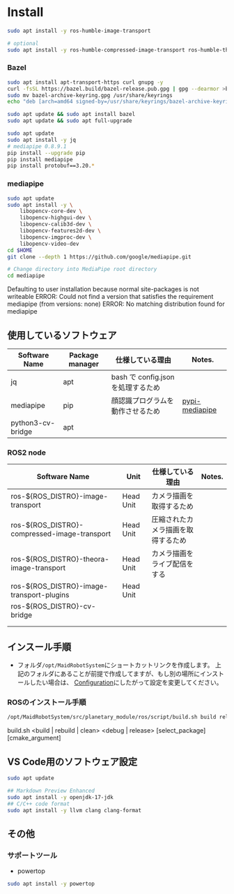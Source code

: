 # Install


```bash
sudo apt install -y ros-humble-image-transport

# optional
sudo apt install -y ros-humble-compressed-image-transport ros-humble-theora-image-transport  ros-humble-image-transport-plugins
```


### Bazel

```bash
sudo apt install apt-transport-https curl gnupg -y
curl -fsSL https://bazel.build/bazel-release.pub.gpg | gpg --dearmor >bazel-archive-keyring.gpg
sudo mv bazel-archive-keyring.gpg /usr/share/keyrings
echo "deb [arch=amd64 signed-by=/usr/share/keyrings/bazel-archive-keyring.gpg] https://storage.googleapis.com/bazel-apt stable jdk1.8" | sudo tee /etc/apt/sources.list.d/bazel.list

sudo apt update && sudo apt install bazel
sudo apt update && sudo apt full-upgrade

```



```bash
sudo apt update
sudo apt install -y jq
# mediapipe 0.8.9.1
pip install --upgrade pip
pip install mediapipe
pip install protobuf==3.20.*
```


### mediapipe

```bash
sudo apt update
sudo apt install -y \
    libopencv-core-dev \
    libopencv-highgui-dev \
    libopencv-calib3d-dev \
    libopencv-features2d-dev \
    libopencv-imgproc-dev \
    libopencv-video-dev
cd $HOME
git clone --depth 1 https://github.com/google/mediapipe.git

# Change directory into MediaPipe root directory
cd mediapipe
```

Defaulting to user installation because normal site-packages is not writeable
ERROR: Could not find a version that satisfies the requirement mediapipe (from versions: none)
ERROR: No matching distribution found for mediapipe


## 使用しているソフトウェア

| Software Name     | Package manager | 仕様している理由                   | Notes.                                                |
| ----------------- | --------------- | ---------------------------------- | ----------------------------------------------------- |
| jq                | apt             | bash で config.json を処理するため |                                                       |
| mediapipe         | pip             | 顔認識プログラムを動作させるため   | [pypi-mediapipe](https://pypi.org/project/mediapipe/) |
| python3-cv-bridge | apt             |                                    |                                                       |



### ROS2 node

| Software Name                                | Unit      | 仕様している理由                   | Notes. |
| -------------------------------------------- | --------- | ---------------------------------- | ------ |
| ros-${ROS_DISTRO}-image-transport            | Head Unit | カメラ描画を取得するため           |        |
| ros-${ROS_DISTRO}-compressed-image-transport | Head Unit | 圧縮されたカメラ描画を取得するため |        |
| ros-${ROS_DISTRO}-theora-image-transport     | Head Unit | カメラ描画をライブ配信をする       |        |
| ros-${ROS_DISTRO}-image-transport-plugins    | Head Unit |                                    |        |
| ros-${ROS_DISTRO}-cv-bridge                  |           |                                    |        |
|                                              |           |                                    |        |
|                                              |           |                                    |        |


## インスール手順

* フォルダ```/opt/MaidRobotSystem```にショートカットリンクを作成します。
上記のフォルダにあることが前提で作成してますが、もし別の場所にインストールしたい場合は、
[Configuration](01_02_Configuration.md)にしたがって設定を変更してください。


### ROSのインストール手順

```bash
/opt/MaidRobotSystem/src/planetary_module/ros/script/build.sh build release
```

build.sh <build | rebuild | clean> <debug | release> [select_package] [cmake_argument]


## VS Code用のソフトウェア設定

```bash
sudo apt update

## Markdown Preview Enhanced
sudo apt install -y openjdk-17-jdk
## C/C++ code format
sudo apt install -y llvm clang clang-format

```


## その他


### サポートツール

* powertop


```bash
sudo apt install -y powertop

```


